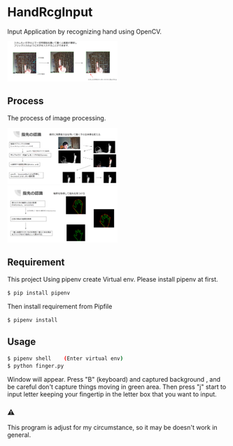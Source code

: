 # HandRcgInput

Input Application by recognizing hand using OpenCV.

<img src="https://github.com/to-jiki/HandRcgInput/blob/main/img/demo.png" height="50%" width = "50%" >

## Process

The process of image processing.

<img src="https://github.com/to-jiki/HandRcgInput/blob/main/img/process1.png" height="50%" width = "50%" >

<img src="https://github.com/to-jiki/HandRcgInput/blob/main/img/process2.png" height="50%" width = "50%" >

## Requirement

This project Using pipenv create Virtual env. Please install pipenv at first.

```bash
$ pip install pipenv
```

Then install requirement from Pipfile

```bash
$ pipenv install
```

## Usage

```bash
$ pipenv shell    (Enter virtual env)
$ python finger.py
```

Window will appear.
Press "B" (keyboard) and captured background , and be careful don't capture things moving in green area.
Then press "j" start to input letter keeping your fingertip in the letter box that you want to input.

### ⚠️

This program is adjust for my circumstance, so it may be doesn't work in general.
